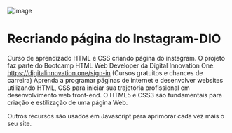 ![image](https://user-images.githubusercontent.com/82987679/122637335-78930300-d0c4-11eb-9f76-5bd9ac556ccb.png)

# Recriando página do Instagram-DIO

Curso de aprendizado HTML e CSS criando página do instagram.
O projeto faz parte do Bootcamp HTML Web Developer da Digital Innovation One.
https://digitalinnovation.one/sign-in (Cursos gratuitos e chances de carreira)
Aprenda a programar páginas de internet e desenvolver websites utilizando HTML, CSS
para iniciar sua trajetória profissional em desenvolvimento web front-end.
O HTML5 e CSS3 são fundamentais para criação e estilização de uma página Web.

Outros recursos são usados em Javascript para aprimorar cada vez mais o seu site.
